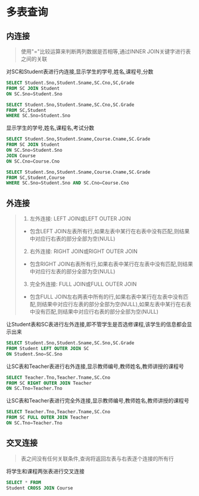 # 多表查询

## 内连接

> 使用"="比较运算来判断两列数据是否相等,通过INNER JOIN关键字进行表之间的关联

对SC和Student表进行内连接,显示学生的学号,姓名,课程号,分数
```sql
SELECT Student.Sno,Student.Sname,SC.Cno,SC,Grade
FROM SC JOIN Student
ON SC.Sno=Student.Sno
```
```sql
SELECT Student.Sno,Student.Sname,SC.Cno,SC.Grade
FROM SC,Student
WHERE SC.Sno=Student.Sno
```

显示学生的学号,姓名,课程名,考试分数
```sql
SELECT Student.Sno,Student.Sname,Course.Cname,SC.Grade
FROM SC JOIN Student
ON SC.Sno=Student.Sno
JOIN Course
ON SC.Cno=Course.Cno
```
```sql
SELECT Student.Sno,Student.Sname,Course.Cname,SC.Grade
FROM SC,Student,Course
WHERE SC.Sno=Student.Sno AND SC.Cno=Course.Cno
```

## 外连接

> 1. 左外连接: LEFT JOIN或LEFT OUTER JOIN
>   * 包含LEFT JOIN左表所有行,如果左表中某行在右表中没有匹配,则结果中对应行右表的部分全部为空(NULL)
> 2. 右外连接: RIGHT JOIN或RIGHT OUTER JOIN
>   * 包含RIGHT JOIN右表所有行,如果右表中某行在左表中没有匹配,则结果中对应行左表的部分全部为空(NULL)
> 3. 完全外连接: FULL JOIN或FULL OUTER JOIN
> * 包含FULL JOIN左右两表中所有的行,如果右表中某行在左表中没有匹配,则结果中对应行左表的部分全部为空(NULL),如果左表中某行在右表中没有匹配,则结果中对应行右表的部分全部为空(NULL)

让Student表和SC表进行左外连接,即不管学生是否选修课程,该学生的信息都会显示出来
```sql
SELECT Student.Sno,Student.Sname,SC.Sno,SC.Grade
FROM Student LEFT OUTER JOIN SC
ON Student.Sno=SC.Sno
```
让SC表和Teacher表进行右外连接,显示教师编号,教师姓名,教师讲授的课程号
```sql
SELECT Teacher.Tno,Teacher.Tname,SC.Cno
FROM SC RIGHT OUTER JOIN Teacher
ON SC.Tno=Teacher.Tno
```
让SC表和Teacher表进行完全外连接,显示教师编号,教师姓名,教师讲授的课程号
```sql
SELECT Teacher.Tno,Teacher.Tname,SC.Cno
FROM SC FULL OUTER JOIN Teacher
ON SC.Tno=Teacher.Tno
```

## 交叉连接

> 表之间没有任何关联条件,查询将返回左表与右表逐个连接的所有行

将学生和课程两张表进行交叉连接
```sql
SELECT * FROM 
Student CROSS JOIN Course
```